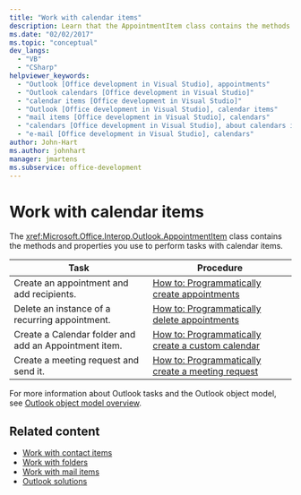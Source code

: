 ```yaml
---
title: "Work with calendar items"
description: Learn that the AppointmentItem class contains the methods and properties you use to perform tasks with calendar items.
ms.date: "02/02/2017"
ms.topic: "conceptual"
dev_langs:
  - "VB"
  - "CSharp"
helpviewer_keywords:
  - "Outlook [Office development in Visual Studio], appointments"
  - "Outlook calendars [Office development in Visual Studio]"
  - "calendar items [Office development in Visual Studio]"
  - "Outlook [Office development in Visual Studio], calendar items"
  - "mail items [Office development in Visual Studio], calendars"
  - "calendars [Office development in Visual Studio], about calendars in Outlook"
  - "e-mail [Office development in Visual Studio], calendars"
author: John-Hart
ms.author: johnhart
manager: jmartens
ms.subservice: office-development
---
```

# Work with calendar items

  The <xref:Microsoft.Office.Interop.Outlook.AppointmentItem> class contains the methods and properties you use to perform tasks with calendar items.

|Task|Procedure|
|----------|---------------|
|Create an appointment and add recipients.|[How to: Programmatically create appointments](../vsto/how-to-programmatically-create-appointments.md)|
|Delete an instance of a recurring appointment.|[How to: Programmatically delete appointments](../vsto/how-to-programmatically-delete-appointments.md)|
|Create a Calendar folder and add an Appointment item.|[How to: Programmatically create a custom calendar](../vsto/how-to-programmatically-create-a-custom-calendar.md)|
|Create a meeting request and send it.|[How to: Programmatically create a meeting request](../vsto/how-to-programmatically-create-a-meeting-request.md)|

 For more information about Outlook tasks and the Outlook object model, see [Outlook object model overview](../vsto/outlook-object-model-overview.md).

## Related content
- [Work with contact items](/previous-versions/visualstudio/visual-studio-2017/vsto/working-with-contact-items)
- [Work with folders](../vsto/working-with-folders.md)
- [Work with mail items](../vsto/working-with-mail-items.md)
- [Outlook solutions](../vsto/outlook-solutions.md)

